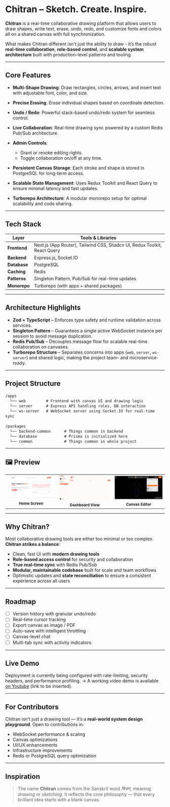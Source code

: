 
# Chitran – Sketch. Create. Inspire.

**Chitran** is a real-time collaborative drawing platform that allows users to draw shapes, write text, erase, undo, redo, and customize fonts and colors all on a shared canvas with full synchronization.

What makes Chitran different isn't just the ability to draw - it’s the robust **real-time collaboration**, **role-based control**, and **scalable system architecture** built with production-level patterns and tooling.

---

## Core Features

* **Multi-Shape Drawing**: Draw rectangles, circles, arrows, and insert text with adjustable font, color, and size.
* **Precise Erasing**: Erase individual shapes based on coordinate detection.
* **Undo / Redo**: Powerful stack-based undo/redo system for seamless control.
* **Live Collaboration**: Real-time drawing sync powered by a custom Redis Pub/Sub architecture.
* **Admin Controls**:

  * Grant or revoke editing rights.
  * Toggle collaboration on/off at any time.
* **Persistent Canvas Storage**: Each stroke and shape is stored in PostgreSQL for long-term access.
* **Scalable State Management**: Uses Redux Toolkit and React Query to ensure minimal latency and fast updates.
* **Turborepo Architecture**: A modular monorepo setup for optimal scalability and code sharing.

---

## Tech Stack

| Layer        | Tools & Libraries                                                         |
| ------------ | ------------------------------------------------------------------------- |
| **Frontend** | Next.js (App Router), Tailwind CSS, Shadcn UI, Redux Toolkit, React Query |
| **Backend**  | Express.js, Socket.IO                                                     |
| **Database** | PostgreSQL                                                                |
| **Caching**  | Redis                                                                     |
| **Patterns** | Singleton Pattern, Pub/Sub for real-time updates                          |
| **Monorepo** | Turborepo (with apps + shared packages)                                   |

---

## Architecture Highlights

* **Zod + TypeScript** – Enforces type safety and runtime validation across services.
* **Singleton Pattern** – Guarantees a single active WebSocket instance per session to avoid message duplication.
* **Redis Pub/Sub** – Decouples message flow for scalable real-time collaboration on canvases.
* **Turborepo Structure** – Separates concerns into apps (`web`, `server`, `ws-server`) and shared logic, making the project team- and microservice-ready.

---

## Project Structure

```
/apps
  └── web         # Frontend with canvas UI and drawing logic
  └── server      # Express API handling roles, DB interaction
  └── ws-server   # WebSocket server using Socket.IO for real-time sync

/packages
  └── backend-common      # Things common in backend
  └── database            # Prisma is initialized here
  └── common              # Things common in whole project

```

---

<h2>🖼️ Preview</h2>

<table>
  <tr>
    <td align="center">
      <img src="./assets/1.png" width="300px" />
      <br />
      <sub><b>Home Screen</b></sub>
    </td>
    <td align="center">
      <img src="./assets/2.png" width="300px" />
      <br />
      <sub><b>Dashboard View</b></sub>
    </td>
    <td align="center">
      <img src="./assets/3.png" width="300px" />
      <br />
      <sub><b>Canvas Editor</b></sub>
    </td>
  </tr>
</table>




---

##  Why Chitran?

Most collaborative drawing tools are either too minimal or too complex. **Chitran strikes a balance**:

* Clean, fast UI with **modern drawing tools**
* **Role-based access control** for security and collaboration
* **True real-time sync** with Redis Pub/Sub
* **Modular, maintainable codebase** built for scale and team workflows
* Optimistic updates and **state reconciliation** to ensure a consistent experience across all users

---

## Roadmap

* [ ] Version history with granular undo/redo
* [ ] Real-time cursor tracking
* [ ] Export canvas as image / PDF
* [ ] Auto-save with intelligent throttling
* [ ] Canvas-level chat
* [ ] Multi-tab sync with activity indicators

---

## Live Demo

Deployment is currently being configured with rate-limiting, security headers, and performance profiling.
-> A working video demo is available [on Youtube](#) (link to be inserted).

---

## For Contributors

Chitran isn’t just a drawing tool — it’s a **real-world system design playground**.
Open to contributions in:

* WebSocket performance & scaling
* Canvas optimizations
* UI/UX enhancements
* Infrastructure improvements
* Redis or PostgreSQL query optimization

---

## Inspiration

> The name **Chitran** comes from the Sanskrit word *चित्रण*, meaning *drawing* or *sketching*.
> It reflects the core philosophy — that every brilliant idea starts with a blank canvas.


